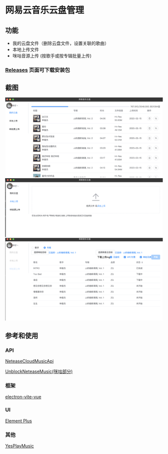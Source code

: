 # 网易云音乐云盘管理
## 功能
* 我的云盘文件（删除云盘文件，设置关联的歌曲）
* 本地上传文件
* 咪咕音源上传  (按歌手或按专辑批量上传)
  
### [Releases](https://github.com/Cinvin/ncm-cloud/releases) 页面可下载安装包

## 截图
![我的云盘](https://raw.githubusercontent.com/Cinvin/ncm-cloud/master/public/MyCloud.png)  
![本地上传](https://raw.githubusercontent.com/Cinvin/ncm-cloud/master/public/Upload.png)
![咪咕上传](https://raw.githubusercontent.com/Cinvin/ncm-cloud/master/public/miguUpload.png "可上传周杰伦") 

## 参考和使用

### API

[NeteaseCloudMusicApi](https://github.com/Binaryify/NeteaseCloudMusicApi)  

[UnblockNeteaseMusic(咪咕部分)](https://github.com/UnblockNeteaseMusic/server)  

### 框架

[electron-vite-vue](https://github.com/electron-vite/electron-vite-vue)  

### UI
[Element Plus](https://github.com/element-plus/element-plus)  
### 其他
[YesPlayMusic](https://github.com/qier222/YesPlayMusic)  